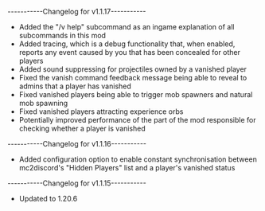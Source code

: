-----------Changelog for v1.1.17-----------

- Added the "/v help" subcommand as an ingame explanation of all subcommands in this mod
- Added tracing, which is a debug functionality that, when enabled, reports any event caused by you that has been concealed for other players
- Added sound suppressing for projectiles owned by a vanished player
- Fixed the vanish command feedback message being able to reveal to admins that a player has vanished
- Fixed vanished players being able to trigger mob spawners and natural mob spawning
- Fixed vanished players attracting experience orbs
- Potentially improved performance of the part of the mod responsible for checking whether a player is vanished

-----------Changelog for v1.1.16-----------

- Added configuration option to enable constant synchronisation between mc2discord's "Hidden Players" list and a player's vanished status

-----------Changelog for v1.1.15-----------

- Updated to 1.20.6